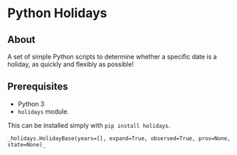# Python Holidays

## About

A set of simple Python scripts to determine whether a specific date is a holiday, as quickly and flexibly as possible!

## Prerequisites

- Python 3
- `holidays` module.

This can be installed simply with `pip install holidays`.

`_holidays.HolidayBase(years=[], expand=True, observed=True, prov=None, state=None)_`
